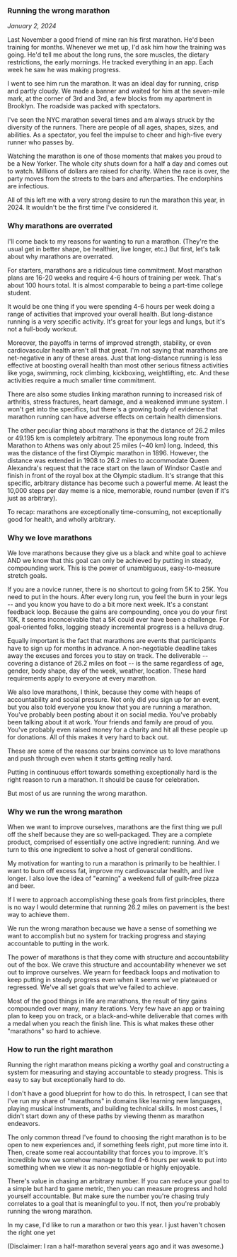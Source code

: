 ### Running the wrong marathon

*January 2, 2024*

Last November a good friend of mine ran his first marathon. He'd been training for months. Whenever we met up, I'd ask him how the training was going. He'd tell me about the long runs, the sore muscles,  the dietary restrictions, the early mornings. He tracked everything in an app. Each week he saw he was making progress. 

I went to see him run the marathon. It was an ideal day for running, crisp and partly cloudy. We made a banner and waited for him at the seven-mile mark, at the corner of 3rd and 3rd, a few blocks from my apartment in Brooklyn. The roadside was packed with spectators. 

I've seen the NYC marathon several times and am always struck by the diversity of the runners. There are people of all ages, shapes, sizes, and abilities. As a spectator, you feel the impulse to cheer and high-five every runner who passes by.

Watching the marathon is one of those moments that makes you proud to be a New Yorker. The whole city shuts down for a half a day and comes out to watch. Millions of dollars are raised for charity. When the race is over, the party moves from the streets to the bars and afterparties. The endorphins are infectious.

All of this left me with a very strong desire to run the marathon this year, in 2024. It wouldn't be the first time I've considered it. 

### Why marathons are overrated

I'll come back to my reasons for wanting to run a marathon. (They're the usual get in better shape, be healthier, live longer, etc.) But first, let's talk about why marathons are overrated.

For starters, marathons are a ridiculous time commitment. Most marathon plans are 16-20 weeks and require 4-6 hours of training per week. That's about 100 hours total. It is almost comparable to being a part-time college student.

It would be one thing if you were spending 4-6 hours per week doing a range of activities that improved your overall health. But long-distance running is a very specific activity. It's great for your legs and lungs, but it's not a full-body workout.

Moreover, the payoffs in terms of improved strength, stability, or even cardiovascular health aren't all that great. I'm not saying that marathons are net-negative in any of these areas. Just that long-distance running is less effective at boosting overall health than most other serious fitness activities like yoga, swimming, rock climbing, kickboxing, weightlifting, etc. And these activities require a much smaller time commitment. 

There are also some studies linking marathon running to increased risk of arthritis, stress fractures, heart damage, and a weakened immune system. I won't get into the specifics, but there's a growing body of evidence that marathon running can have adverse effects on certain health dimensions.

The other peculiar thing about marathons is that the distance of 26.2 miles or 49.195 km is completely arbitrary. The eponymous long route from Marathon to Athens was only about 25 miles (~40 km) long. Indeed, this was the distance of the first Olympic marathon in 1896. However, the distance was extended in 1908 to 26.2 miles to accommodate Queen Alexandra's request that the race start on the lawn of Windsor Castle and finish in front of the royal box at the Olympic stadium. It's strange that this specific, arbitrary distance has become such a powerful meme. At least the 10,000 steps per day meme is a nice, memorable, round number (even if it's just as arbitrary).

To recap: marathons are exceptionally time-consuming, not exceptionally good for health, and wholly arbitrary. 

### Why we love marathons

We love marathons because they give us a black and white goal to achieve AND we know that this goal can only be achieved by putting in steady, compounding work. This is the power of unambiguous, easy-to-measure stretch goals.

If you are a novice runner, there is no shortcut to going from 5K to 25K. You need to put in the hours. After every long run, you feel the burn in your legs -- and you know you have to do a bit more next week. It's a constant feedback loop. Because the gains are compounding, once you do your first 10K, it seems inconceivable that a 5K could ever have been a challenge. For goal-oriented folks, logging steady incremental progress is a helluva drug. 

Equally important is the fact that marathons are events that participants have to sign up for months in advance. A non-negotiable deadline takes away the excuses and forces you to stay on track. The deliverable -- covering a distance of 26.2 miles on foot -- is the same regardless of age, gender, body shape, day of the week, weather, location. These hard requirements apply to everyone at every marathon.

We also love marathons, I think, because they come with heaps of accountability and social pressure. Not only did you sign up for an event, but you also told everyone you know that you are running a marathon. You've probably been posting about it on social media. You've probably been talking about it at work. Your friends and family are proud of you. You've probably even raised money for a charity and hit all these people up for donations. All of this makes it very hard to back out.

These are some of the reasons our brains convince us to love marathons and push through even when it starts getting really hard.

Putting in continuous effort towards something exceptionally hard is the right reason to run a marathon. It should be cause for celebration.

But most of us are running the wrong marathon. 

### Why we run the wrong marathon

When we want to improve ourselves, marathons are the first thing we pull off the shelf because they are so well-packaged. They are a complete product, comprised of essentially one active ingredient: running. And we turn to this one ingredient to solve a host of general conditions.

My motivation for wanting to run a marathon is primarily to be healthier. I want to burn off excess fat, improve my cardiovascular health, and live longer. I also love the idea of "earning" a weekend full of guilt-free pizza and beer.

If I were to approach accomplishing these goals from first principles, there is no way I would determine that running 26.2 miles on pavement is the best way to achieve them.

We run the wrong marathon because we have a sense of something we want to accomplish but no system for tracking progress and staying accountable to putting in the work.

The power of marathons is that they come with structure and accountability out of the box. We crave this structure and accountability whenever we set out to improve ourselves. We yearn for feedback loops and motivation to keep putting in steady progress even when it seems we've plateaued or regressed. We've all set goals that we've failed to achieve. 

Most of the good things in life are marathons, the result of tiny gains compounded over many, many iterations. Very few have an app or training plan to keep you on track, or a black-and-white deliverable that comes with a medal when you reach the finish line. This is what makes these other "marathons" so hard to achieve.

### How to run the right marathon

Running the right marathon means picking a worthy goal and constructing a system for measuring and staying accountable to steady progress. This is easy to say but exceptionally hard to do.

I don't have a good blueprint for how to do this. In retrospect, I can see that I've run my share of "marathons" in domains like learning new languages, playing musical instruments, and building technical skills. In most cases, I didn't start down any of these paths by viewing thenm as marathon endeavors. 

The only common thread I've found to choosing the right marathon is to be open to new experiences and, if something feels right, put more time into it. Then, create some real accountability that forces you to improve. It's incredible how we somehow manage to find 4-6 hours per week to put into something when we view it as non-negotiable or highly enjoyable.

There's value in chasing an arbitrary number. If you can reduce your goal to a simple but hard to game metric, then you can measure progress and hold yourself accountable. But make sure the number you're chasing truly correlates to a goal that is meaningful to you. If not, then you're probably running the wrong marathon.

In my case, I'd like to run a marathon or two this year. I just haven't chosen the right one yet

(Disclaimer: I ran a half-marathon several years ago and it was awesome.)